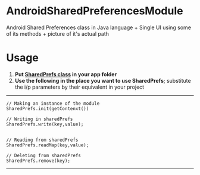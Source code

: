 # AndroidSharedPreferencesModule
Android Shared Preferences class in Java language + Single UI using some of its methods + picture of it's actual path

# **Usage**
1. **Put [SharedPrefs class](https://github.com/mossssama/AndroidSharedPreferencesModule/blob/main/SharedPrefs/app/src/main/java/com/example/sharedprefs/SharedPrefs.java) in your app folder**
2. **Use the following in the place you want to use SharedPrefs**; substitute the i/p parameters by their equivalent in your project
** **
    // Making an instance of the module
    SharedPrefs.init(getContenxt())
        
    // Writing in sharedPrefs
    SharedPrefs.write(key,value);
    
    
    // Reading from sharedPrefs
    SharedPrefs.readMap(key,value);
    
    // Deleting from sharedPrefs
    SharedPrefs.remove(key);
- - - - 
